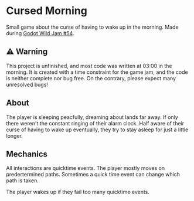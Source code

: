 # Cursed Morning

Small game about the curse of having to wake up in the morning.
Made during [Godot Wild Jam #54](https://itch.io/jam/godot-wild-jam-54).


## :warning: Warning

This project is unfinished, and most code was written at 03:00 in the morning.
It is created with a time constraint for the game jam, and the code is neither
complete nor bug free. On the contrary, please expect many unresolved bugs!


## About

The player is sleeping peacfully, dreaming about lands far away. If only there
weren't the constant ringing of their alarm clock. Half aware of their curse
of having to wake up eventually, they try to stay asleep for just a little longer.

## Mechanics

All interactions are quicktime events. The player mostly moves on predertermined paths.
Sometimes a quick time event can change which path is taken.

The player wakes up if they fail too many quicktime events.
